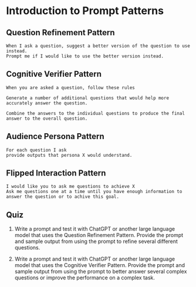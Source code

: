 # Introduction to Prompt Patterns

## Question Refinement Pattern


```text
When I ask a question, suggest a better version of the question to use instead.
Prompt me if I would like to use the better version instead.
```

## Cognitive Verifier Pattern

```text
When you are asked a question, follow these rules

Generate a number of additional questions that would help more accurately answer the question.

Combine the answers to the individual questions to produce the final answer to the overall question.
```

## Audience Persona Pattern

```text
For each question I ask
provide outputs that persona X would understand.
```

## Flipped Interaction Pattern


```text
I would like you to ask me questions to achieve X
Ask me questions one at a time until you have enough information to answer the question or to achive this goal.
```


## Quiz

1. Write a prompt and test it with ChatGPT or another large language model that uses the Question Refinement Pattern. Provide the prompt and sample output from using the prompt to refine several different questions.

2. Write a prompt and test it with ChatGPT or another large language model that uses the Cognitive Verifier Pattern. Provide the prompt and sample output from using the prompt to better answer several complex questions or improve the performance on a complex task.
